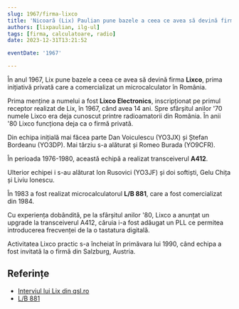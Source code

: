 ```yaml
---
slug: 1967/firma-lixco
title: 'Nicoară (Lix) Paulian pune bazele a ceea ce avea să devină firma „Lixco”'
authors: [lixpaulian, ilg-ul]
tags: [firma, calculatoare, radio]
date: 2023-12-31T13:21:52

eventDate: '1967'

---
```


În anul 1967, Lix pune bazele a ceea ce avea să devină firma **Lixco**,
prima inițiativă privată care a comercializat un microcalculator în România.

<!-- truncate -->

Prima menține a numelui a fost **Lixco Electronics**,
inscripționat pe primul
receptor realizat de Lix, în 1967, când avea 14 ani.
Spre sfârșitul
anilor '70 numele Lixco era deja cunoscut printre radioamatorii din România.
În anii '80 Lixco funcționa deja ca o firmă privată.

Din echipa inițială mai făcea parte Dan Voiculescu (YO3JX) și
Ștefan Bordeanu (YO3DP). Mai târziu s-a alăturat și Romeo Burada (YO9CFR).

În perioada 1976-1980, această echipă a realizat transceiverul
**A412**.

Ulterior echipei i s-au alăturat Ion Rusovici (YO3JF) și doi
softiști, Gelu Chița și Liviu Ionescu.

În 1983 a fost realizat microcalculatorul **L/B 881**, care a fost
comercializat din 1984.

Cu experiența dobândită, pe la sfârșitul anilor '80, Lixco
a anunțat un upgrade la transceiverul A412, căruia i-a fost
adăugat un PLL ce permitea introducerea frecvenței de la o
tastatura digitală.

Activitatea Lixco practic s-a încheiat în primăvara lui 1990,
când echipa a fost invitată la o firmă din Salzburg, Austria.

## Referințe

- [Interviul lui Lix din qsl.ro](/amintiri/2010/lix-interviu-qsl-ro)
- [L/B 881](evenimente/1983/calculatorul-lixco-lb-881)
